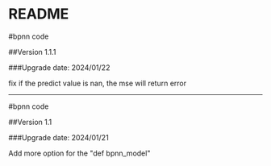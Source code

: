 README
===========================

#bpnn code

##Version 1.1.1

###Upgrade date: 2024/01/22

fix if the predict value is nan, the mse will return error
****

#bpnn code

##Version 1.1  

###Upgrade date: 2024/01/21

Add more option for the "def bpnn_model"

